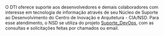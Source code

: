 O DTI oferece suporte aos desenvolvedores e demais colaboradores com interesse em tecnologia de informação através de seu Núcleo de Suporte ao Desenvolvimento do Centro de Inovação e Arquitetura - CIA/NSD.
Para esse atendimento, o NSD se utiliza do projeto [Suporte_DevOps](https://ads.intra.fazenda.sp.gov.br/tfs/ADMIN/Suporte_DevOps), com as consultas e solicitações feitas por chamados ou email.
